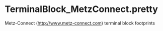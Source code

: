 # TerminalBlock_MetzConnect.pretty
Metz-Connect (http://www.metz-connect.com) terminal block footprints

